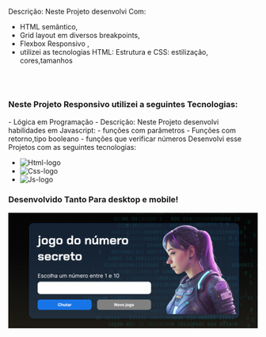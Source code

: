 <p>Descrição: Neste Projeto desenvolvi Com:
  
  - HTML semântico,
  - Grid layout em diversos breakpoints,
  - Flexbox Responsivo ,
  - utilizei as tecnologias HTML: Estrutura e CSS: estilização, cores,tamanhos</p>
<br/>


<h1></h1>

<h3>Neste Projeto Responsivo utilizei a seguintes Tecnologias:</h3>
<p>
  - Lógica em Programação
  - Descrição: Neste Projeto desenvolvi habilidades em Javascript:
  - funções com parâmetros
  - Funções com retorno,tipo booleano
  - funções que verificar números 
  Desenvolvi esse Projetos com as seguintes tecnologias:</p>

- <img src="https://img.shields.io/badge/HTML5-E34F26?style=for-the-badge&logo=html5&logoColor=white" alt="Html-logo"/>
- <img src="https://img.shields.io/badge/CSS3-1572B6?style=for-the-badge&logo=css3&logoColor=white" alt="Css-logo"/>
- <img src="https://img.shields.io/badge/JavaScript-F7DF1E?style=for-the-badge&logo=javascript&logoColor=black" alt="Js-logo"/>
  <br>
<h3>Desenvolvido Tanto Para desktop e mobile!</h3>
  <img src= "https://github.com/leonardosantos10/Projeto-jogo-do-numero-secreto/blob/main/img/img%20desktop.png?raw=true"/>
